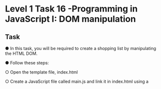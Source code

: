 # Level 1 Task 16 -Programming in JavaScript I: DOM manipulation

## Task

● In this task, you will be required to create a shopping list by manipulating
the HTML DOM.

● Follow these steps:

○ Open the template file, index.html

○ Create a JavaScript file called main.js and link it in index.html using
a <script> tag

○ In main.js, create an array and initialise it with at least four grocery
items

○ Create a function which will display each item in the array as list
elements in the <ul> tag. You will need to use the <ul> tag’s ID.

○ Using JavaScript, change the CSS styling of two of the list items to
indicate that they have been bought.